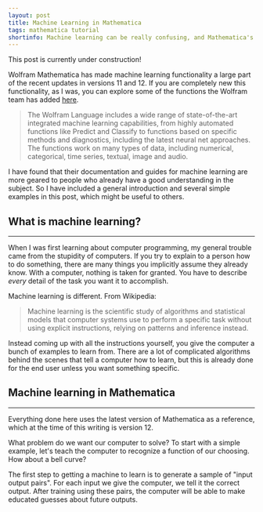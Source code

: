 ```yaml
---
layout: post
title: Machine Learning in Mathematica
tags: mathematica tutorial
shortinfo: Machine learning can be really confusing, and Mathematica's documentation doesn't help as much as I would like, but I have learned a lot about how it works. Check out this guide to learn about how you can teach your computer to recognize patterns in this comprehensive and simplistic guide.
---
```


<p class="warning">This post is currently under construction!</p>

Wolfram Mathematica has made machine learning functionality a large part of the recent updates in versions 11 and 12. If you are completely new this functionality, as I was, you can explore some of the functions the Wolfram team has added [here](https://reference.wolfram.com/language/guide/MachineLearning.html).

> The Wolfram Language includes a wide range of state-of-the-art integrated machine learning capabilities, from highly automated functions like Predict and Classify to functions based on specific methods and diagnostics, including the latest neural net approaches. The functions work on many types of data, including numerical, categorical, time series, textual, image and audio.

I have found that their documentation and guides for machine learning are more geared to people who already have a good understanding in the subject. So I have included a general introduction and several simple examples in this post, which might be useful to others.


## What is machine learning?

___

When I was first learning about computer programming, my general trouble came from the stupidity of computers. If you try to explain to a person how to do something, there are many things you implicitly assume they already know. With a computer, nothing is taken for granted. You have to describe *every* detail of the task you want it to accomplish.

Machine learning is different. From Wikipedia:

> Machine learning is the scientific study of algorithms and statistical models that computer systems use to perform a specific task without using explicit instructions, relying on patterns and inference instead.

Instead coming up with all the instructions yourself, you give the computer a bunch of examples to learn from. There are a lot of complicated algorithms behind the scenes that tell a computer how to learn, but this is already done for the end user unless you want something specific.


## Machine learning in Mathematica

___

<p class="note">
Everything done here uses the latest version of Mathematica as a reference, which at the time of this writing is version 12.
<p>

What problem do we want our computer to solve? To start with a simple example, let's teach the computer to recognize a function of our choosing. How about a bell curve?

The first step to getting a machine to learn is to generate a sample of "input output pairs". For each input we give the computer, we tell it the correct output. After training using these pairs, the computer will be able to make educated guesses about future outputs.
